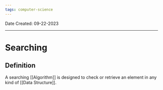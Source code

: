 ```yaml
---
tags: computer-science
---
```

Date Created: 09-22-2023
___
# Searching
## Definition
A searching [[Algorithm]] is designed to check or retrieve an element in any kind of [[Data Structure]]. 






